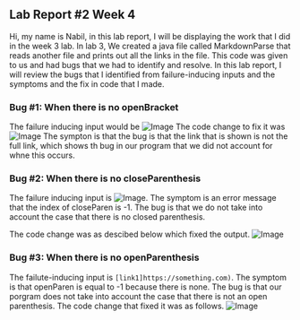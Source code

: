 ## Lab Report #2 Week 4
Hi, my name is Nabil, in this lab report, I will be displaying the work that I did in the week 3 lab. In lab 3, We created a java file called MarkdownParse that reads another file and prints out all the links in the file. 
This code was given to us and had bugs that we had to identify and resolve. In this lab report, I will review the bugs that I identified from failure-inducing inputs and the symptoms and the fix in code that I made. 
### Bug #1: When there is no openBracket 
The failure inducing input would be ![Image](https://nabilhkhoury.github.io/cse15l-lab-reports/Screenshot%20(79).png)
The code change to fix it was 
![Image](https://nabilhkhoury.github.io/cse15l-lab-reports/Screenshot78.png)
The sympton is that the bug is that the link that is shown is not the full link, which shows th bug in our program that we did not account for whne this occurs.

### Bug #2: When there is no closeParenthesis
The failure inducing input is ![Image](https://nabilhkhoury.github.io/cse15l-lab-reports/Screenshot%20(80).png). The symptom is an error message that the index of closeParen is -1. The bug is that we do not take into account the case that there is no closed parenthesis. 

The code change was as descibed below which fixed the output. 
![Image](https://nabilhkhoury.github.io/cse15l-lab-reports/Screenshot%20(81).png)

### Bug #3: When there is no openParenthesis
The failute-inducing input is `[link1]https://something.com)`. The symptom is that openParen is equal to -1 because there is none. The bug is that our porgram does not take into account the case that there is not an open parenthesis. The code change that fixed it was as follows. 
![Image](https://nabilhkhoury.github.io/cse15l-lab-reports/Screenshot%20(82).png)